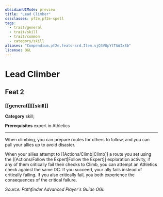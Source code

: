 ```yaml
---
obsidianUIMode: preview
title: "Lead Climber"
cssclasses: pf2e,pf2e-spell
tags:
  - trait/general
  - trait/skill
  - trait/common
  - category/skill
aliases: "Compendium.pf2e.feats-srd.Item.vjQ3VUpYlTAAIx3b"
license: OGL
---
```

# Lead Climber
## Feat 2
### [[general]][[skill]]

**Category** skill; 



**Prerequisites** expert in Athletics
* * *
When climbing, you can prepare routes for others to follow, and you can pull your allies up to avoid disaster.

When your allies attempt to [[Actions/Climb|Climb]] a route you set using the [[Actions/Follow the Expert|Follow the Expert]] exploration activity, if any of them critically fail their checks to Climb, you can attempt an Athletics check against the same DC. If you succeed, your ally fails instead of critically failing. If you also critically fail, you both experience the consequences of the critical failure.

*Source: Pathfinder Advanced Player's Guide*
*OGL*